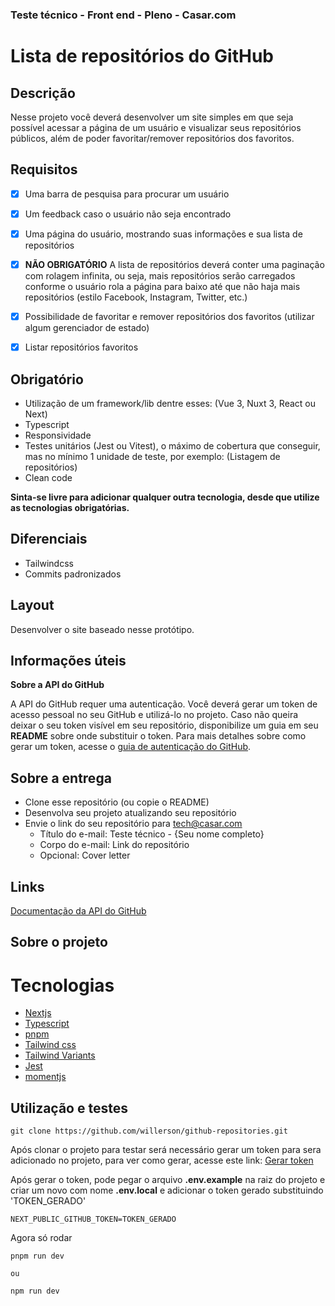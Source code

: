 ### Teste técnico - Front end - Pleno - Casar.com

# Lista de repositórios do GitHub

## Descrição
Nesse projeto você deverá desenvolver um site simples em que seja possível acessar a página de um usuário e visualizar seus repositórios públicos, além de poder favoritar/remover repositórios dos favoritos.


## Requisitos
- [x] Uma barra de pesquisa para procurar um usuário
- [x] Um feedback caso o usuário não seja encontrado
- [x] Uma página do usuário, mostrando suas informações e sua lista de repositórios
- [x] **NÃO OBRIGATÓRIO** A lista de repositórios deverá conter uma paginação com rolagem infinita, ou seja, mais repositórios serão carregados conforme o usuário rola a página para baixo até que não haja mais repositórios (estilo Facebook, Instagram, Twitter, etc.)
- [x] Possibilidade de favoritar e remover repositórios dos favoritos (utilizar algum gerenciador de estado)
- [x] Listar repositórios favoritos


## Obrigatório
- Utilização de um framework/lib dentre esses: (Vue 3, Nuxt 3, React ou Next)
- Typescript
- Responsividade
- Testes unitários (Jest ou Vitest), o máximo de cobertura que conseguir, mas no mínimo 1 unidade de teste, por exemplo: (Listagem de repositórios)
- Clean code

**Sinta-se livre para adicionar qualquer outra tecnologia, desde que utilize as tecnologias obrigatórias.**


## Diferenciais
- Tailwindcss
- Commits padronizados


## Layout
Desenvolver o site baseado nesse protótipo.

## Informações úteis

**Sobre a API do GitHub**

A API do GitHub requer uma autenticação. Você deverá gerar um token de acesso pessoal no seu GitHub e utilizá-lo no projeto. Caso não queira deixar o seu token visível em seu repositório, disponibilize um guia em seu **README** sobre onde substituir o token. Para mais detalhes sobre como gerar um token, acesse o [guia de autenticação do GitHub](https://docs.github.com/pt/rest/authentication/authenticating-to-the-rest-api?apiVersion=2022-11-28).


## Sobre a entrega
- Clone esse repositório (ou copie o README)
- Desenvolva seu projeto atualizando seu repositório
- Envie o link do seu repositório para tech@casar.com
    - Título do e-mail: Teste técnico - {Seu nome completo}
    - Corpo do e-mail: Link do repositório
    - Opcional: Cover letter


## Links
[Documentação da API do GitHub](https://docs.github.com/pt/rest?apiVersion=2022-11-28)


## Sobre o projeto
# Tecnologias
- [Nextjs](https://nextjs.org/)
- [Typescript](https://www.typescriptlang.org/)
- [pnpm](https://pnpm.io/pt/)
- [Tailwind css](https://tailwindcss.com/)
- [Tailwind Variants](https://www.tailwind-variants.org/)
- [Jest](https://jestjs.io/pt-BR/)
- [momentjs](https://momentjs.com/)

## Utilização e testes


```
git clone https://github.com/willerson/github-repositories.git

```

Após clonar o projeto para testar será necessário gerar um token para sera adicionado no projeto, para ver como gerar, acesse este link: [Gerar token](https://docs.github.com/pt/authentication/keeping-your-account-and-data-secure/managing-your-personal-access-tokens)

Após gerar o token, pode pegar o arquivo __.env.example__ na raiz do projeto e criar um novo com nome __.env.local__ e adicionar o token gerado substituindo 'TOKEN_GERADO' 

```
NEXT_PUBLIC_GITHUB_TOKEN=TOKEN_GERADO
```

Agora só rodar

```
pnpm run dev

ou 

npm run dev
```